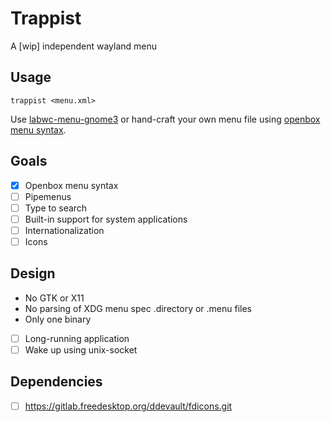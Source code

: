 # Trappist

A [wip] independent wayland menu

## Usage

`trappist <menu.xml>`

Use [labwc-menu-gnome3] or hand-craft your own menu file using
[openbox menu syntax].

## Goals

- [x] Openbox menu syntax
- [ ] Pipemenus
- [ ] Type to search
- [ ] Built-in support for system applications
- [ ] Internationalization
- [ ] Icons

## Design

- No GTK or X11
- No parsing of XDG menu spec .directory or .menu files
- Only one binary
- [ ] Long-running application
- [ ] Wake up using unix-socket

## Dependencies

- [ ] https://gitlab.freedesktop.org/ddevault/fdicons.git

[labwc-menu-gnome3]: https://github.com/labwc/labwc-menu-gnome3
[openbox menu syntax]: http://openbox.org/wiki/Help:Menus

